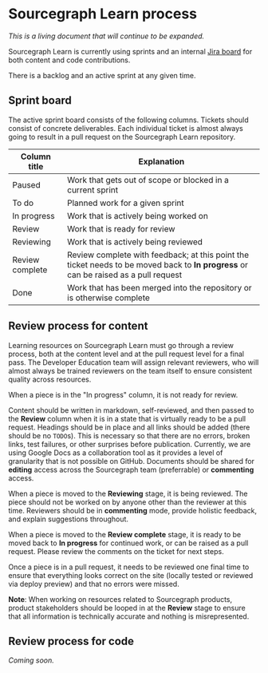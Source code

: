 # Sourcegraph Learn process

_This is a living document that will continue to be expanded._

Sourcegraph Learn is currently using sprints and an internal [Jira board](https://sourcegraph.atlassian.net/jira/software/projects/DEVED/boards/9) for both content and code contributions. 

There is a backlog and an active sprint at any given time.

## Sprint board

The active sprint board consists of the following columns. Tickets should consist of concrete deliverables. Each individual ticket is almost always going to result in a pull request on the Sourcegraph Learn repository. 

| Column title      | Explanation |
| ----------- | ----------- |
| Paused      | Work that gets out of scope or blocked in a current sprint       |
| To do   | Planned work for a given sprint          |
| In progress      | Work that is actively being worked on         |
| Review  | Work that is ready for review          |
| Reviewing      | Work that is actively being reviewed         |
| Review complete   | Review complete with feedback; at this point the ticket needs to be moved back to **In progress** or can be raised as a pull request        |
| Done  | Work that has been merged into the repository or is otherwise complete        |

## Review process for content

Learning resources on Sourcegraph Learn must go through a review process, both at the content level and at the pull request level for a final pass. The Developer Education team will assign relevant reviewers, who will almost always be trained reviewers on the team itself to ensure consistent quality across resources.

When a piece is in the "In progress" column, it is not ready for review.

Content should be written in markdown, self-reviewed, and then passed to the **Review** column when it is in a state that is virtually ready to be a pull request. Headings should be in place and all links should be added (there should be no `TODO`s). This is necessary so that there are no errors, broken links, test failures, or other surprises before publication. Currently, we are using Google Docs as a collaboration tool as it provides a level of granularity that is not possible on GitHub. Documents should be shared for **editing** access across the Sourcegraph team (preferrable) or **commenting** access.

When a piece is moved to the **Reviewing** stage, it is being reviewed. The piece should not be worked on by anyone other than the reviewer at this time. Reviewers should be in **commenting** mode, provide holistic feedback, and explain suggestions throughout. 

When a piece is moved to the **Review complete** stage, it is ready to be moved back to **In progress** for continued work, or can be raised as a pull request. Please review the comments on the ticket for next steps.

Once a piece is in a pull request, it needs to be reviewed one final time to ensure that everything looks correct on the site (locally tested or reviewed via deploy preview) and that no errors were missed.

**Note**: When working on resources related to Sourcegraph products, product stakeholders should be looped in at the **Review** stage to ensure that all information is technically accurate and nothing is misrepresented.  

## Review process for code

_Coming soon._